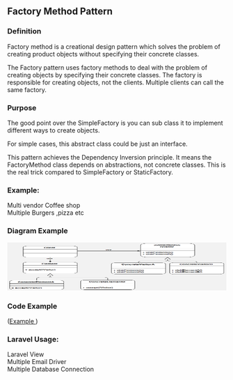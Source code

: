 ## Factory Method Pattern

### Definition <br>
Factory method is a creational design pattern which solves the problem of creating product objects without specifying their concrete classes.

The Factory pattern uses factory methods to deal with the problem of creating objects by specifying their concrete classes. The factory is responsible for creating objects, not the clients. Multiple clients can call the same factory.
### Purpose
The good point over the SimpleFactory is you can 
sub class it to implement different ways to create objects.

For simple cases, this abstract class could be just an interface.

This pattern achieves the Dependency Inversion principle. It means the FactoryMethod class depends on abstractions, not concrete classes. This is the real trick compared to SimpleFactory or StaticFactory.

### Example:
Multi vendor Coffee shop <br>
Multiple Burgers ,pizza etc

### Diagram Example

<img width="100%" src="./factory.png"  width="120px" height="110px"/>

### Code Example

([Example ](./RestaurantController.php))

### Laravel Usage:
Laravel View <br>
Multiple Email Driver<br>
Multiple Database Connection